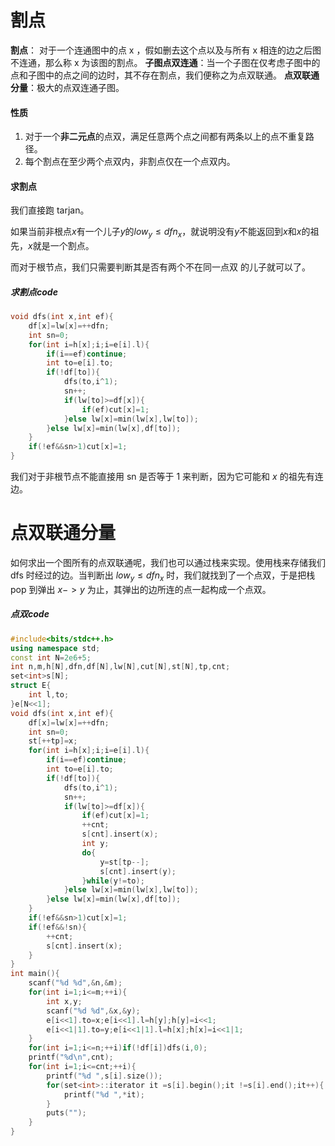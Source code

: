 # 割点
**割点**： 对于一个连通图中的点 x ，假如删去这个点以及与所有 x 相连的边之后图不连通，那么称 x  为该图的割点。
**子图点双连通**：当一个子图在仅考虑子图中的点和子图中的点之间的边时，其不存在割点，我们便称之为点双联通。
**点双联通分量**：极大的点双连通子图。

#### 性质
1. 对于一个**非二元点**的点双，满足任意两个点之间都有两条以上的点不重复路径。
2. 每个割点在至少两个点双内，非割点仅在一个点双内。

#### 求割点
我们直接跑 tarjan。 

如果当前非根点$x$有一个儿子$y$的$low_y \le dfn_x$，就说明没有$y$不能返回到$x$和$x$的祖先，$x$就是一个割点。

而对于根节点，我们只需要判断其是否有两个不在同一点双 的儿子就可以了。
##### 求割点code
```cpp
void dfs(int x,int ef){
	df[x]=lw[x]=++dfn;
	int sn=0;
	for(int i=h[x];i;i=e[i].l){
		if(i==ef)continue;
		int to=e[i].to;
		if(!df[to]){
			dfs(to,i^1);
			sn++;
			if(lw[to]>=df[x]){
				if(ef)cut[x]=1;
			}else lw[x]=min(lw[x],lw[to]);
		}else lw[x]=min(lw[x],df[to]);
	}
	if(!ef&&sn>1)cut[x]=1;
}
```
我们对于非根节点不能直接用 sn 是否等于 1 来判断，因为它可能和 $x$ 的祖先有连边。

# 点双联通分量

如何求出一个图所有的点双联通呢，我们也可以通过栈来实现。使用栈来存储我们 dfs 时经过的边。当判断出 $low_y \le dfn_x$ 时，我们就找到了一个点双，于是把栈 pop 到弹出 $x->y$ 为止，其弹出的边所连的点一起构成一个点双。

##### 点双code
```cpp
#include<bits/stdc++.h>
using namespace std;
const int N=2e6+5;
int n,m,h[N],dfn,df[N],lw[N],cut[N],st[N],tp,cnt;
set<int>s[N];
struct E{
	int l,to;
}e[N<<1];
void dfs(int x,int ef){
	df[x]=lw[x]=++dfn;
	int sn=0;
	st[++tp]=x;
	for(int i=h[x];i;i=e[i].l){
		if(i==ef)continue;
		int to=e[i].to;
		if(!df[to]){
			dfs(to,i^1);
			sn++;
			if(lw[to]>=df[x]){
				if(ef)cut[x]=1;
				++cnt;
				s[cnt].insert(x);
				int y;
				do{
					y=st[tp--];
					s[cnt].insert(y);
				}while(y!=to);
			}else lw[x]=min(lw[x],lw[to]);
		}else lw[x]=min(lw[x],df[to]);
	}
	if(!ef&&sn>1)cut[x]=1;
	if(!ef&&!sn){
		++cnt;
		s[cnt].insert(x);
	}
}
int main(){
	scanf("%d %d",&n,&m);
	for(int i=1;i<=m;++i){
		int x,y;
		scanf("%d %d",&x,&y);
		e[i<<1].to=x;e[i<<1].l=h[y];h[y]=i<<1;
		e[i<<1|1].to=y;e[i<<1|1].l=h[x];h[x]=i<<1|1;
	}
	for(int i=1;i<=n;++i)if(!df[i])dfs(i,0);
	printf("%d\n",cnt);
	for(int i=1;i<=cnt;++i){
		printf("%d ",s[i].size());
		for(set<int>::iterator it =s[i].begin();it !=s[i].end();it++){
			printf("%d ",*it);
		}
		puts("");
	}
}
```